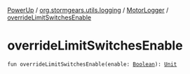 [PowerUp](../../index.md) / [org.stormgears.utils.logging](../index.md) / [MotorLogger](index.md) / [overrideLimitSwitchesEnable](./override-limit-switches-enable.md)

# overrideLimitSwitchesEnable

`fun overrideLimitSwitchesEnable(enable: `[`Boolean`](https://kotlinlang.org/api/latest/jvm/stdlib/kotlin/-boolean/index.html)`): `[`Unit`](https://kotlinlang.org/api/latest/jvm/stdlib/kotlin/-unit/index.html)